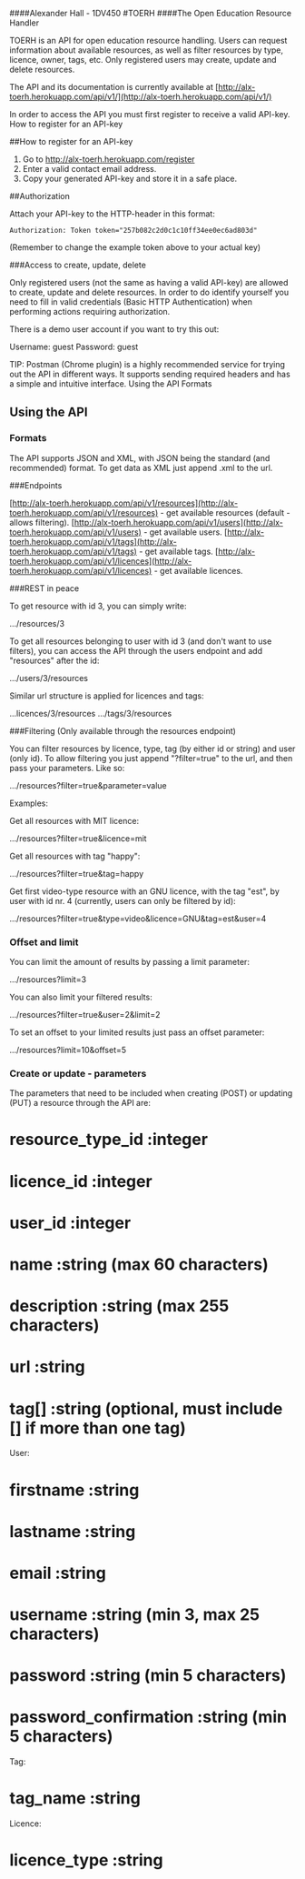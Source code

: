 ####Alexander Hall - 1DV450
#TOERH
####The Open Education Resource Handler

TOERH is an API for open education resource handling. Users can request information about available resources, as well as filter resources by type, licence, owner, tags, etc. Only registered users may create, update and delete resources.

The API and its documentation is currently available at [http://alx-toerh.herokuapp.com/api/v1/](http://alx-toerh.herokuapp.com/api/v1/)

In order to access the API you must first register to receive a valid API-key.
How to register for an API-key


##How to register for an API-key

1. Go to http://alx-toerh.herokuapp.com/register
2. Enter a valid contact email address.
3. Copy your generated API-key and store it in a safe place.

##Authorization

Attach your API-key to the HTTP-header in this format:

```Authorization: Token token="257b082c2d0c1c10ff34ee0ec6ad803d"```

(Remember to change the example token above to your actual key)

###Access to create, update, delete

Only registered users (not the same as having a valid API-key) are allowed to create, update and delete resources. In order to do identify yourself you need to fill in valid credentials (Basic HTTP Authentication) when performing actions requiring authorization.

There is a demo user account if you want to try this out:

  Username: guest
  Password: guest


TIP: Postman (Chrome plugin) is a highly recommended service for trying out the API in different ways. It supports sending required headers and has a simple and intuitive interface.
Using the API
Formats

## Using the API

### Formats
The API supports JSON and XML, with JSON being the standard (and recommended) format. To get data as XML just append .xml to the url.

###Endpoints

[http://alx-toerh.herokuapp.com/api/v1/resources](http://alx-toerh.herokuapp.com/api/v1/resources) - get available resources (default - allows filtering).
[http://alx-toerh.herokuapp.com/api/v1/users](http://alx-toerh.herokuapp.com/api/v1/users) - get available users.
[http://alx-toerh.herokuapp.com/api/v1/tags](http://alx-toerh.herokuapp.com/api/v1/tags) - get available tags.
[http://alx-toerh.herokuapp.com/api/v1/licences](http://alx-toerh.herokuapp.com/api/v1/licences) - get available licences.

###REST in peace

To get resource with id 3, you can simply write:

  .../resources/3


To get all resources belonging to user with id 3 (and don't want to use filters), you can access the API through the users endpoint and add "resources" after the id:

  .../users/3/resources


Similar url structure is applied for licences and tags:

  ...licences/3/resources
  .../tags/3/resources


###Filtering
(Only available through the resources endpoint)

You can filter resources by licence, type, tag (by either id or string) and user (only id). To allow filtering you just append "?filter=true" to the url, and then pass your parameters. Like so:

  .../resources?filter=true&parameter=value


Examples:

Get all resources with MIT licence:

  .../resources?filter=true&licence=mit


Get all resources with tag "happy":

  .../resources?filter=true&tag=happy


Get first video-type resource with an GNU licence, with the tag "est", by user with id nr. 4 (currently, users can only be filtered by id):

  .../resources?filter=true&type=video&licence=GNU&tag=est&user=4


### Offset and limit

You can limit the amount of results by passing a limit parameter:

  .../resources?limit=3


You can also limit your filtered results:

  .../resources?filter=true&user=2&limit=2


To set an offset to your limited results just pass an offset parameter:

  .../resources?limit=10&offset=5


### Create or update - parameters

The parameters that need to be included when creating (POST) or updating (PUT) a resource through the API are:

  #  resource_type_id      :integer
  #  licence_id            :integer
  #  user_id               :integer
  #  name                  :string (max 60 characters)
  #  description           :string (max 255 characters)
  #  url                   :string
  #  tag[]                 :string (optional, must include [] if more than one tag)


User:

  #  firstname             :string
  #  lastname              :string
  #  email                 :string
  #  username              :string (min 3, max 25 characters)
  #  password              :string (min 5 characters)
  #  password_confirmation :string (min 5 characters)


Tag:

  #  tag_name              :string


Licence:

  #  licence_type          :string

